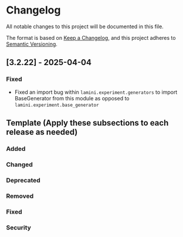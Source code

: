 # Changelog

All notable changes to this project will be documented in this file.

The format is based on [Keep a Changelog](https://keepachangelog.com/en/1.0.0/),
and this project adheres to [Semantic Versioning](https://semver.org/spec/v2.0.0.html).

## [3.2.22] - 2025-04-04

### Fixed

- Fixed an import bug within `lamini.experiment.generators` to import BaseGenerator from this module as opposed to `lamini.experiment.base_generator`

## Template (Apply these subsections to each release as needed) 
### Added

### Changed

### Deprecated

### Removed

### Fixed

### Security
